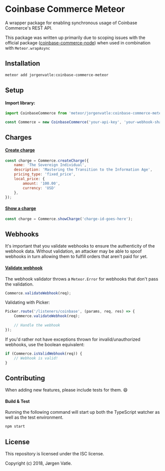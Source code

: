 # Coinbase Commerce Meteor
A wrapper package for enabling synchronous usage of Coinbase Commerce's REST API.

This package was written up primarily due to scoping issues with the official package
([coinbase-commerce-node](https://www.npmjs.com/package/coinbase-commerce-node)) when used in combination with 
`Meteor.wrapAsync` 

## Installation
```bash
meteor add jorgenvatle:coinbase-commerce-meteor
```

## Setup

#### Import library:
```js
import CoinbaseCommerce from 'meteor/jorgenvatle:coinbase-commerce-meteor';

const Commerce = new CoinbaseCommerce('your-api-key', 'your-webhook-shared-secret');
```

## Charges

#### [Create charge](https://commerce.coinbase.com/docs/api/#create-a-charge)
```js
const charge = Commerce.createCharge({
    name: 'The Sovereign Individual',
    description: 'Mastering the Transition to the Information Age',
    pricing_type: 'fixed_price',
    local_price: {
        amount: '100.00',
        currency: 'USD'
    },
});
```
#### [Show a charge](https://commerce.coinbase.com/docs/api/#show-a-charge)
```js
const charge = Commerce.showCharge('charge-id-goes-here');
```

## Webhooks
It's important that you validate webhooks to ensure the authenticity of the webhook data.
Without validation, an attacker may be able to spoof webhooks in turn allowing them to fulfill orders that aren't
paid for yet.

#### [Validate webhook](https://commerce.coinbase.com/docs/api/#securing-webhooks)
The webhook validator throws a `Meteor.Error` for webhooks that don't pass the validation.
```js
Commerce.validateWebhook(req);
```
Validating with Picker:
```js
Picker.route('/listeners/coinbase', (params, req, res) => {
    Commerce.validateWebhook(req);
    
    // Handle the webhook
});
```
If you'd rather not have exceptions thrown for invalid/unauthorized webhooks, use the boolean equivalent:
```js
if (Commerce.isValidWebhook(req)) {
    // Webhook is valid!
}
```

## Contributing
When adding new features, please include tests for them. :smile:

#### Build & Test
Running the following command will start up both the TypeScript watcher as well as the test environment.
```bash
npm start
```

## License
This repository is licensed under the ISC license.

Copyright (c) 2018, Jørgen Vatle.